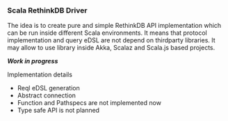 ### Scala RethinkDB Driver

The idea is to create pure and simple RethinkDB API implementation which
can be run inside different Scala environments. It means that protocol
implementation and query eDSL are not depend on thirdparty libraries.
It may allow to use library inside Akka, Scalaz and Scala.js based projects.

***Work in progress***

Implementation details

 * Reql eDSL generation
 * Abstract connection
 * Function and Pathspecs are not implemented now
 * Type safe API is not planned
